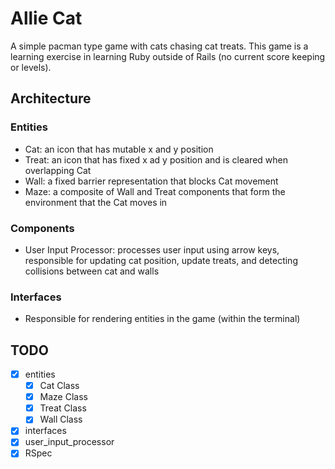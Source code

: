 # Allie Cat
A simple pacman type game with cats chasing cat treats. This game is a learning exercise in learning Ruby outside of Rails (no current score keeping or levels).

## Architecture

### Entities

 - Cat: an icon that has mutable x and y position
 - Treat: an icon that has fixed x ad y position and is cleared when overlapping Cat
 - Wall: a fixed barrier representation that blocks Cat movement
 - Maze: a composite of Wall and Treat components that form the environment that the Cat moves in

### Components

  - User Input Processor: processes user input using arrow keys, responsible for updating cat position, update treats, and detecting collisions between cat and walls

### Interfaces

 - Responsible for rendering entities in the game (within the terminal)

## TODO
- [X] entities
  - [X] Cat Class
  - [X] Maze Class
  - [X] Treat Class
  - [X] Wall Class
- [X] interfaces
- [X] user_input_processor
- [X] RSpec

